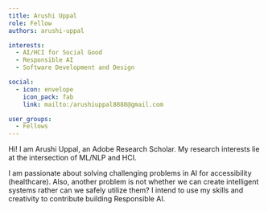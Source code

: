 ```yaml
---
title: Arushi Uppal
role: Fellow
authors: arushi-uppal

interests:
  - AI/HCI for Social Good
  - Responsible AI
  - Software Development and Design

social:
  - icon: envelope
    icon_pack: fab
    link: mailto:/arushiuppal8888@gmail.com

user_groups:
  - Fellows
---
```

Hi! I am Arushi Uppal, an Adobe Research Scholar. My research interests lie at the intersection of ML/NLP and HCI.

I am passionate about solving challenging problems in AI for accessibility (healthcare). Also, another problem is not whether we can create intelligent systems rather can we safely utilize them? I intend to use my skills and creativity to contribute building Responsible AI.
